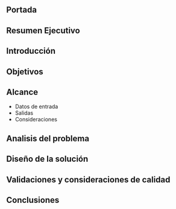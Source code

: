 ## Portada

## Resumen Ejecutivo

## Introducción

## Objetivos

## Alcance
- Datos de entrada
- Salidas
- Consideraciones

## Analisis del problema

## Diseño de la solución

## Validaciones y consideraciones de calidad

## Conclusiones

